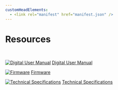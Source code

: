 ```yaml
---
customHeadElements:
  - <link rel="manifest" href="manifest.json" />
---
```


<div className='docs_title'>
  <h1>Resources</h1>
</div>


<br/>

<div className='column_3_images'>

<div className='level_image_column'>

  [![Digital User Manual](/img/CDE/pdf-doc-icon.png)](/docs/CoDroneEDU/Resources/Digital-User-Manual)
  [Digital User Manual](/docs/CoDroneEDU/Resources/Digital-User-Manual)

  [![Firmware](/img/CDE/firmware-icon.png)](/docs/CoDroneEDU/Resources/Firmware)
  [Firmware](/docs/CoDroneEDU/Resources/Firmware)

  [![Technical Specifications](/img/CDE/pdf-folder-icon.png)](/docs/CoDroneEDU/Resources/Technical-Specifications)
  [Technical Specifications](/docs/CoDroneEDU/Resources/Technical-Specifications)

</div>

</div>

<!-- <div className='column_2_images'>

<div className='level_image_column'>

  [![Technical Specifications<br />Summary](/img/CDE/pdf-folder-icon.png)](/docs/CoDroneEDU/Documents/Technical-Specifications)
  [Technical Specifications<br />Summary](/docs/CoDroneEDU/Documents/Technical-Specifications)

  [![Complete User and<br />Safety Guide](/img/CDE/safety-guide-icon.png)](/docs/CoDroneEDU/Documents/Complete-User-and-Safety-Guide)
  [Complete User and<br />Safety Guide](/docs/CoDroneEDU/Documents/Complete-User-and-Safety-Guide) 

  [![889 Compliance<br />Statement](/img/CDE/889-compliance-statement-icon.png)](/docs/CoDroneEDU/Documents/889-Compliance-Statement)
  [889 Compliance<br />Statement](/docs/CoDroneEDU/Documents/889-Compliance-Statement)

</div> 
</div>
-->

<div id='blank'></div>
